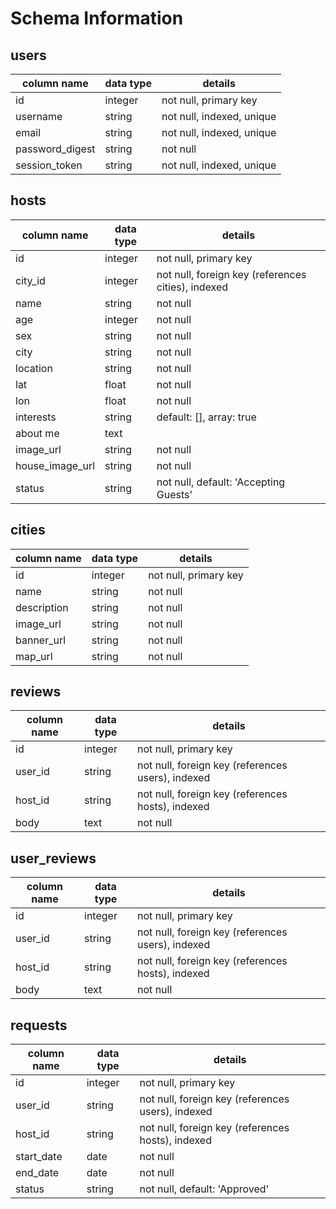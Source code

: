 # Schema Information

## users
column name     | data type | details
----------------|-----------|-----------------------
id              | integer   | not null, primary key
username        | string    | not null, indexed, unique
email           | string    | not null, indexed, unique
password_digest | string    | not null
session_token   | string    | not null, indexed, unique

## hosts
column name | data type | details
------------|-----------|-----------------------
id          | integer   | not null, primary key
city_id     | integer   | not null, foreign key (references cities), indexed
name        | string    | not null
age         | integer   | not null
sex         | string    | not null
city        | string    | not null
location    | string    | not null
lat         | float     | not null
lon         | float     | not null
interests   | string    | default: [], array: true
about me    | text      |
image_url   | string    | not null
house_image_url   | string    | not null
status      | string    | not null, default: 'Accepting Guests'

## cities
column name | data type | details
------------|-----------|-----------------------
id          | integer   | not null, primary key
name        | string    | not null
description | string    | not null
image_url   | string    | not null
banner_url  | string    | not null
map_url     | string    | not null

## reviews
column name | data type | details
------------|-----------|-----------------------
id          | integer   | not null, primary key
user_id     | string    | not null, foreign key (references users), indexed
host_id     | string    | not null, foreign key (references hosts), indexed
body        | text      | not null


## user_reviews
column name | data type | details
------------|-----------|-----------------------
id          | integer   | not null, primary key
user_id     | string    | not null, foreign key (references users), indexed
host_id     | string    | not null, foreign key (references hosts), indexed
body        | text      | not null


## requests
column name | data type | details
------------|-----------|-----------------------
id          | integer   | not null, primary key
user_id     | string    | not null, foreign key (references users), indexed
host_id     | string    | not null, foreign key (references hosts), indexed
start_date  | date      | not null
end_date    | date      | not null
status      | string    | not null, default: 'Approved'
